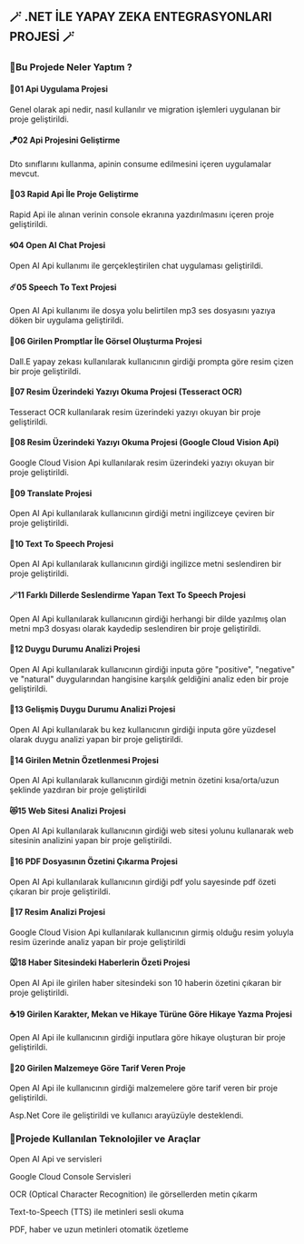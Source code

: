 ## **🪄 .NET İLE YAPAY ZEKA ENTEGRASYONLARI PROJESİ 🪄**

### **🎐Bu Projede Neler Yaptım ?**

#### **🦜01 Api Uygulama Projesi**

Genel olarak api nedir, nasıl kullanılır ve migration işlemleri uygulanan bir proje geliştirildi.

#### **🪁02 Api Projesini Geliştirme**

Dto sınıflarını kullanma, apinin consume edilmesini içeren uygulamalar mevcut.

#### **🌸03 Rapid Api İle Proje Geliştirme**

Rapid Api ile alınan verinin console ekranına yazdırılmasını içeren proje geliştirildi.

#### **🌀04 Open AI Chat Projesi** 

Open AI Api kullanımı ile gerçekleştirilen chat uygulaması geliştirildi.

#### **☄️05 Speech To Text Projesi**

Open AI Api kullanımı ile dosya yolu belirtilen mp3 ses dosyasını yazıya döken bir uygulama geliştirildi.

#### **🔆06 Girilen Promptlar İle Görsel Oluşturma Projesi** 

Dall.E yapay zekası kullanılarak kullanıcının girdiği prompta göre resim çizen bir proje geliştirildi.

#### **💠07 Resim Üzerindeki Yazıyı Okuma Projesi (Tesseract OCR)**

Tesseract OCR kullanılarak resim üzerindeki yazıyı okuyan bir proje geliştirildi.

#### **🫧08 Resim Üzerindeki Yazıyı Okuma Projesi (Google Cloud Vision Api)**

Google Cloud Vision Api kullanılarak resim üzerindeki yazıyı okuyan bir proje geliştirildi.

#### **💎09 Translate Projesi**

Open AI Api kullanılarak kullanıcının girdiği metni ingilizceye çeviren bir proje geliştirildi.

#### **🎉10 Text To Speech Projesi**

Open AI Api kullanılarak kullanıcının girdiği ingilizce metni seslendiren bir proje geliştirildi.

#### **🪄11 Farklı Dillerde Seslendirme Yapan Text To Speech Projesi**

Open AI Api kullanılarak kullanıcının girdiği herhangi bir dilde yazılmış olan metni mp3 dosyası olarak kaydedip seslendiren bir proje geliştirildi.

#### **🍄12 Duygu Durumu Analizi Projesi**

Open AI Api kullanılarak kullanıcının girdiği inputa göre "positive", "negative" ve "natural" duygularından hangisine karşılık geldiğini analiz eden bir proje geliştirildi.

#### **🦋13 Gelişmiş Duygu Durumu Analizi Projesi**

Open AI Api kullanılarak bu kez kullanıcının girdiği inputa göre yüzdesel olarak duygu analizi yapan bir proje geliştirildi.

#### **🖤14 Girilen Metnin Özetlenmesi Projesi**

Open AI Api kullanılarak kullanıcının girdiği metnin özetini kısa/orta/uzun şeklinde yazdıran bir proje geliştirildi

#### **😻15 Web Sitesi Analizi Projesi**

Open AI Api kullanılarak kullanıcının girdiği web sitesi yolunu kullanarak web sitesinin analizini yapan bir proje geliştirildi.

#### **🩷16 PDF Dosyasının Özetini Çıkarma Projesi**

Open AI Api kullanılarak kullanıcının girdiği pdf yolu sayesinde pdf özeti çıkaran bir proje geliştirildi.

#### **🍇17 Resim Analizi Projesi**

Google Cloud Vision Api kullanılarak kullanıcının girmiş olduğu resim yoluyla resim üzerinde analiz yapan bir proje geliştirildi

#### **🐭18 Haber Sitesindeki Haberlerin Özeti Projesi**

Open AI Api ile girilen haber sitesindeki son 10 haberin özetini çıkaran bir proje geliştirildi.

#### **☕19 Girilen Karakter, Mekan ve Hikaye Türüne Göre Hikaye Yazma Projesi**

Open AI Api ile kullanıcının girdiği inputlara göre hikaye oluşturan bir proje geliştirildi.

#### **🎀20 Girilen Malzemeye Göre Tarif Veren Proje**

Open AI Api ile kullanıcının girdiği malzemelere göre tarif veren bir proje geliştirildi.

Asp.Net Core ile geliştirildi ve kullanıcı arayüzüyle desteklendi.

### **🫧Projede Kullanılan Teknolojiler ve Araçlar**

Open AI Api ve servisleri

Google Cloud Console Servisleri

OCR (Optical Character Recognition) ile görsellerden metin çıkarm

Text-to-Speech (TTS) ile metinleri sesli okuma

PDF, haber ve uzun metinleri otomatik özetleme

